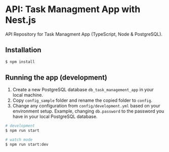 # API: Task Managment App with Nest.js

API Repository for Task Managment App (TypeScript, Node & PostgreSQL).

## Installation

```bash
$ npm install
```

## Running the app (development)

1. Create a new PostgreSQL database `db_task_management_app` in your local machine.
1. Copy `config_sample` folder and rename the copied folder to `config`.
1. Change any configuration from `config/development.yml` based on your environment setup. Example, changing `db.password` to the password you have in your local PostgreSQL database.

```bash
# development
$ npm run start

# watch mode
$ npm run start:dev
```
